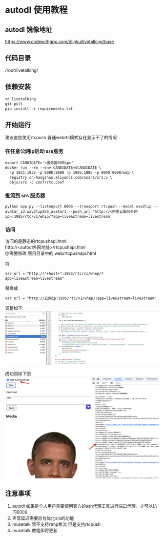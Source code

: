 
# autodl 使用教程

## autodl 镜像地址
https://www.codewithgpu.com/i/lipku/livetalking/base

## 代码目录
/root/livetalking/

## 依赖安装
```
cd livetalking
git pull
pip install -r requirements.txt
```

## 开始运行
建议直接使用rtcpush 普通webrtc模式存在显示不了的情况
### 在任意公网ip启动 srs服务
```
export CANDIDATE='<服务器外网ip>'
docker run --rm --env CANDIDATE=$CANDIDATE \
  -p 1935:1935 -p 8080:8080 -p 1985:1985 -p 8000:8000/udp \
  registry.cn-hangzhou.aliyuncs.com/ossrs/srs:5 \
  objs/srs -c conf/rtc.conf
```
### 推流到 srs 服务器 
```
python app.py --listenport 6006 --transport rtcpush --model wav2lip --avatar_id wav2lip256_avatar1 --push_url 'http://<阿里云服务外网ip>:1985/rtc/v1/whip/?app=live&stream=livestream'
```

### 访问 
访问的是静态的rtcpushapi.html  
http://<autodl外网地址>/rtcpushapi.html  
你需要修改 项目目录中的  web/rtcpushapi.html

将 
```
var url = "http://"+host+":1985/rtc/v1/whep/?app=live&stream=livestream"
```

替换成 
```
var url = "http://公网ip:1985/rtc/v1/whep/?app=live&stream=livestream"
```

调整如下:
<img src="./img/20240530112922.jpg">

成功则如下图
![img.png](./img/success.png)

## 注意事项
1. autodl 如果是个人用户需要使用官方的ssh代理工具进行端口代理，才可以访问6006
2. 声音延迟需要后台优化srs的功能
3. musetalk 暂不支持rtmp推流 但是支持rtcpush
4. musetalk 教程即将更新